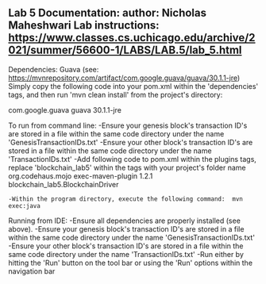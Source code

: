 Lab 5 Documentation:			author: Nicholas Maheshwari
Lab instructions: https://www.classes.cs.uchicago.edu/archive/2021/summer/56600-1/LABS/LAB.5/lab_5.html
-----------------------------------------------------------------------
Dependencies: Guava (see: https://mvnrepository.com/artifact/com.google.guava/guava/30.1.1-jre)  
 Simply copy the following code into your pom.xml within the 'dependencies' tags, and then run 'mvn clean install' from the project's directory:
 
 <dependency>
			<groupId>com.google.guava</groupId>
			<artifactId>guava</artifactId>
			<version>30.1.1-jre</version>
 </dependency>

To run from command line: 
	-Ensure your genesis block's transaction ID's are stored in a file within the same code directory under the name 'GenesisTransactionIDs.txt'
	-Ensure your other block's transaction ID's are stored in a file within the same code directory under the name 'TransactionIDs.txt'
	-Add following code to pom.xml within the plugins tags, replace 'blockchain_lab5' within the <mainClass> tags with your project's folder name
			<plugin>
				<groupId>org.codehaus.mojo</groupId>
				<artifactId>exec-maven-plugin</artifactId>
				<version>1.2.1</version>
				<configuration>
					<mainClass>blockchain_lab5.BlockchainDriver</mainClass>
				</configuration>
			</plugin>
			
	-Within the program directory, execute the following command:  mvn exec:java
	
Running from IDE:
	-Ensure all dependencies are properly installed (see above). 
	-Ensure your genesis block's transaction ID's are stored in a file within the same code directory under the name 'GenesisTransactionIDs.txt'
	-Ensure your other block's transaction ID's are stored in a file within the same code directory under the name 'TransactionIDs.txt'
	-Run either by hitting the 'Run' button on the tool bar or using the 'Run' options within the navigation bar